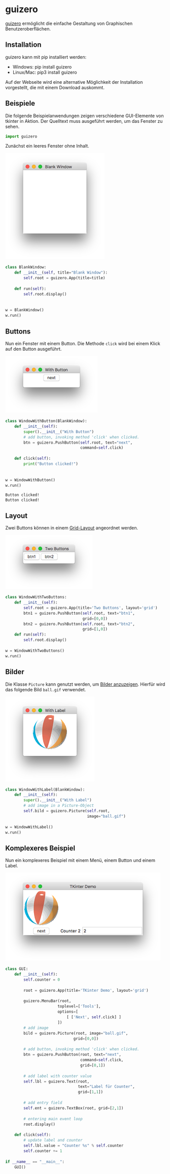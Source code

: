 
# guizero

[guizero](https://lawsie.github.io/guizero) ermöglicht die 
einfache Gestaltung von Graphischen Benutzeroberflächen.

## Installation

guizero kann mit pip installiert werden:

- Windows: pip install guizero
- Linux/Mac: pip3 install guizero

Auf der Webseite wird eine alternative Möglichkeit der Installation vorgestellt, die mit einem Download auskommt.

## Beispiele

Die folgende Beispielanwendungen zeigen verschiedene GUI-Elemente von tkinter
in Aktion. Der Quelltext muss ausgeführt werden, um das Fenster zu sehen.


```python
import guizero
```

Zunächst ein leeres Fenster ohne Inhalt.

![blank](blank_window.png)


```python
class BlankWindow:
    def __init__(self, title="Blank Window"):
        self.root = guizero.App(title=title)
        
    def run(self):
        self.root.display()
        

w = BlankWindow()
w.run()
```

## Buttons

Nun ein Fenster mit einem Button. Die Methode `click` wird bei einem Klick auf den Button ausgeführt.

![blank](with_button.png)


```python
class WindowWithButton(BlankWindow):
    def __init__(self):
        super().__init__("With Button")
        # add button, invoking method 'click' when clicked.
        btn = guizero.PushButton(self.root, text="next", 
                                 command=self.click)
        
    def click(self):
        print("Button clicked!")

        
w = WindowWithButton()
w.run()   
```

    Button clicked!
    Button clicked!


## Layout

Zwei Buttons können in einem [Grid-Layout](https://lawsie.github.io/guizero/layout/) angeordnet werden.

![blank](with_2_buttons.png)


```python
class WindowWithTwoButtons:
    def __init__(self):
        self.root = guizero.App(title='Two Buttons', layout='grid')
        btn1 = guizero.PushButton(self.root, text="btn1",
                                  grid=[0,0])
        btn2 = guizero.PushButton(self.root, text="btn2",
                                  grid=[1,0])
    def run(self):
        self.root.display()
        
w = WindowWithTwoButtons()
w.run()
```

## Bilder

Die Klasse `Picture` kann genutzt werden, um [Bilder anzuzeigen](https://lawsie.github.io/guizero/images/). Hierfür wird das folgende Bild `ball.gif` verwendet.

![blank](with_label.png)


```python
class WindowWithLabel(BlankWindow):
    def __init__(self):
        super().__init__("With Label")
        # add image in a Picture-Object
        self.bild = guizero.Picture(self.root,
                                    image="ball.gif")
        
w = WindowWithLabel()
w.run()
```

## Komplexeres Beispiel

Nun ein komplexeres Beispiel mit einem Menü, einem Button und einem Label.

![blank](complex_demo.png)


```python
class GUI:
    def __init__(self):
        self.counter = 0

        root = guizero.App(title='TKinter Demo', layout='grid')

        guizero.MenuBar(root,
                       toplevel=['Tools'],
                       options=[
                           [ ['Next', self.click] ]
                       ])
        # add image
        bild = guizero.Picture(root, image="ball.gif",
                              grid=[0,0])

        # add button, invoking method 'click' when clicked.
        btn = guizero.PushButton(root, text="next", 
                                 command=self.click,
                                 grid=[0,1])

        # add label with counter value
        self.lbl = guizero.Text(root, 
                                text="Label für Counter",
                                grid=[1,1])

        # add entry field
        self.ent = guizero.TextBox(root, grid=[2,1])

        # entering main event loop
        root.display()

    def click(self):
        # update label and counter
        self.lbl.value = "Counter %s" % self.counter
        self.counter += 1

if __name__ == "__main__":
    GUI()
```
